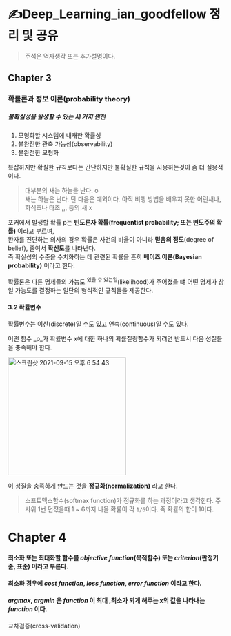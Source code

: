 # ✍️Deep_Learning_ian_goodfellow 정리 및 공유
> 주석은 역자생각 또는 추가설명이다.

## Chapter 3
### 확률론과 정보 이론(probability theory)
##### 불확실성을 발생할 수 있는 세 가지 원천
1. 모형화할 시스템에 내재한 확률성
2. 불완전한 관측 가능성(observability)
3. 불완전한 모형화

복잡하지만 확실한 규칙보다는 간단하지만 불확실한 규칙을 사용하는것이 좀 더 실용적이다.
> 대부분의 새는 하늘을 난다. o     
> 새는 하늘은 난다. 단 다음은 예외이다. 아직 비행 방법을 배우지 못한 어린새나, 화식조나 타조 ,,, 등의 새 x

포커에서 발생할 확률 p는 **빈도론자 확률(frequentist probability; 또는 빈도주의 확률)** 이라고 부르며,    
환자를 진단하는 의사의 경우 확률은 사건의 비율이 아니라 **믿음의 정도**(degree of belief), 줄여서 **확신도**를 나타낸다.    
즉 확실성의 수준을 수치화하는 데 관련된 확률을 흔히 **베이즈 이론(Bayesian probability)** 이라고 한다.


확률론은 다른 명제들의 가능도 <sup>있을 수 있는일</sup>(likelihood)가 주어졌을 떄 어떤 명제가 참일 가능도를 결정하는 일단의 형식적인 규칙들을 제공한다.

#### 3.2 확률변수
확률변수는 이산(discrete)일 수도 있고 연속(continuous)일 수도 있다. 

어떤 함수 _p_가 확률변수 x에 대한 하나의 확률질량함수가 되려면 반드시 다음 성질들을 충족해야 한다.

<img width="274" alt="스크린샷 2021-09-15 오후 6 54 43" src="https://user-images.githubusercontent.com/46950334/133412607-58dd6835-30e4-407a-8bcb-48c22843428d.png">   

이 성질을 충족하게 만드는 것을 **정규화(normalization)** 라고 한다.
> 소프트맥스함수(softmax function)가 정규화를 하는 과정이라고 생각한다.
> 주사위 1번 던졌을떄 1 ~ 6까지 나올 확률이 각 `1/6`이다. 즉 확률의 합이 1이다.


# Chapter 4

#### 최소화 또는 최대화할 함수를 _objective function_(목적함수) 또는 _criterion_(판정기준, 표준) 이라고 부른다.
#### 최소화 경우에 _cost function_, _loss function_, _error function_ 이라고 한다.


#### _argmax_, _argmin_ 은 _function_ 이 최대 ,최소가 되게 해주는 x의 값을 나타내는 _function_ 이다.


교차검증(cross-validation)
